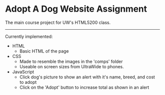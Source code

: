 # Adopt A Dog Website Assignment

The main course project for UW's HTML5200 class.

---

Currently implemented:

* HTML
  * Basic HTML of the page
* CSS
  * Made to resemble the images in the 'comps' folder
  * Useable on screen sizes from UltraWide to phones.
* JavaScript
  * Click dog's picture to show an alert with it's name, breed, and cost to adopt
  * Click on the 'Adopt' button to increase total as shown in an alert
